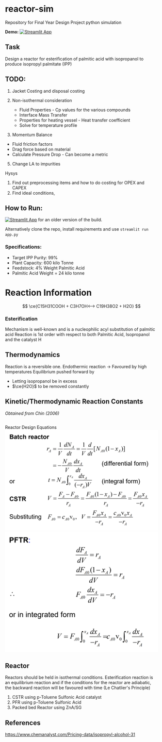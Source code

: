 # reactor-sim
Repository for Final Year Design Project python simulation

**Demo:** [![Streamlit App](https://static.streamlit.io/badges/streamlit_badge_black_white.svg)](https://share.streamlit.io/reoneo97/reactor-sim/app.py)
## Task 
Design a reactor for esterification of palmitic acid with isopropanol to produce isopropyl palmitate (IPP)


## TODO:
1. Jacket Costing and disposal costing  

2. Non-isothermal consideration
   - Fluid Properties - Cp values for the various compounds
   - Interface Mass Transfer
   - Properties for heating vessel - Heat transfer coefficient
   - Solve for temperature profile
3.  Momentum Balance
   - Fluid friction factors
   - Drag force based on material
   - Calculate Pressure Drop - Can become a metric
5. Change LA to impurities

Hysys 
1. Find out preprocessing items and how to do costing for OPEX and CAPEX
2. Find ideal conditions, 

## How to Run:
[![Streamlit App](https://static.streamlit.io/badges/streamlit_badge_black_white.svg)](https://share.streamlit.io/reoneo97/reactor-sim/app.py) for an older version of the build. 

Alternatively clone the repo, install requirements and use `streamlit run app.py` 

### Specifications:
- Target IPP Purity: 99% 
- Plant Capacity: 600 kilo Tonne
- Feedstock: 4% Weight Palmitic Acid
- Palmitic Acid Weight = 24 kilo tonne
# Reaction Information

$$
\ce{C15H31COOH  + C3H7OH<--> C19H38O2 + H2O}
$$

### Esterification

Mechanism is well-known and is a nucleophilic acyl substitution of palmitic acid
Reaction is 1st order with respect to both Palmitic Acid, Isopropanol and the catalyst H



## Thermodynamics
Reaction is a reversible one. 
Endothermic reaction -> Favoured by high temperatures 
Equilibrium pushed forward by
- Letting isopropanol be in excess
- $\ce{H2O}$ to be removed constantly 

## Kinetic/Thermodynamic Reaction Constants
*Obtained from Chin (2006)*


##
Reactor Design Equations
![](pics/2022-01-20-17-52-09.png)
![](pics/2022-01-20-17-52-23.png)


## Reactor 
Reactors should be held in isothermal conditions. Esterification reaction is an equilibrium reaction and if the conditions for the reactor are adiabatic, the backward reaction will be favoured with time (Le Chatlier's Principle)

1. CSTR using p-Toluene Sulfonic Acid catalyst
2. PFR using p-Toluene Sulfonic Acid
3. Packed bed Reactor using ZnA/SG 
## References

https://www.chemanalyst.com/Pricing-data/isopropyl-alcohol-31